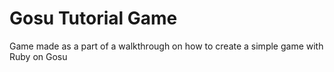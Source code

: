 # Gosu Tutorial Game
 Game made as a part of a walkthrough on how to create a simple game with Ruby on Gosu
